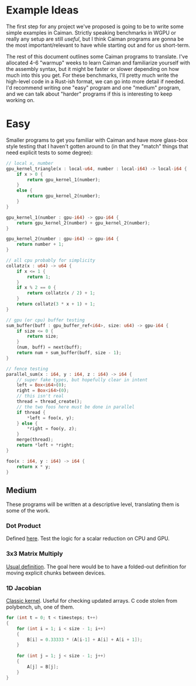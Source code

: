# Example Ideas

The first step for any project we've proposed is going to be to write some
simple examples in Caiman.  Strictly speaking benchmarks in WGPU or really any
setup are still _useful_, but I think Caiman programs are gonna be the most
important/relevant to have while starting out and for us short-term.

The rest of this document outlines some Caiman programs to translate.  I've
allocated 4-6 "warmup" weeks to learn Caiman and familiarize yourself with the
assembly syntax, but it might be faster or slower depending on how much into
this you get.  For these benchmarks, I'll pretty much write the high-level code
in a Rust-ish format, we can go into more detail if needed.  I'd recommend
writing one "easy" program and one "medium" program, and we can talk about
"harder" programs if this is interesting to keep working on.

# Easy

Smaller programs to get you familiar with Caiman and have more glass-box style
testing that I haven't gotten around to (in that they "match" things that need
explicit tests to some degree):

```rs
// local x, number
gpu_kernel_triangle(x : local-u64, number : local-i64) -> local-i64 {
    if x > 0 {
        return gpu_kernel_1(number);
    }
    else {
        return gpu_kernel_2(number);
    }
}

gpu_kernel_1(number : gpu-i64) -> gpu-i64 {
    return gpu_kernel_2(number) + gpu_kernel_2(number);
}

gpu_kernel_2(number : gpu-i64) -> gpu-i64 {
    return number + 1;
}
```

```rs
// all cpu probably for simplicity
collatz(x : u64) -> u64 {
    if x <= 1 {
        return 1;
    }
    if x % 2 == 0 {
        return collatz(x / 2) + 1;
    }
    return collatz(3 * x + 1) + 1;
}
```

```rs
// gpu (or cpu) buffer testing
sum_buffer(buff : gpu_buffer_ref<i64>, size: u64) -> gpu-i64 {
    if size <= 0 {
        return size;
    }
    (num, buff) = next(buff);
    return num + sum_buffer(buff, size - 1);
}
```

```rs
// fence testing
parallel_sum(x : i64, y : i64, z : i64) -> i64 {
    // super fake types, but hopefully clear in intent
    left = Box<i64>(0);
    right = Box<i64>(0);
    // this isn't real
    thread = thread_create();
    // the two foos here must be done in parallel
    if thread {
        *left = foo(x, y);
    } else {
        *right = foo(y, z);
    }
    merge(thread);
    return *left + *right;
}

foo(x : i64, y : i64) -> i64 {
    return x * y;
}
```

## Medium

These programs will be written at a descriptive level, translating them is some
of the work.

### Dot Product

Defined [here](https://en.wikipedia.org/wiki/Dot_product).  Test the logic for a
scalar reduction on CPU and GPU.

### 3x3 Matrix Multiply

[Usual definition](https://en.wikipedia.org/wiki/Matrix_multiplication).  The
goal here would be to have a folded-out definition for moving explicit chunks
between devices.

### 1D Jacobian

[Classic kernel](https://en.wikipedia.org/wiki/Jacobian_matrix_and_determinant).
Useful for checking updated arrays.  C code stolen from polybench, uh, one of
them.

```c
for (int t = 0; t < timesteps; t++)
{
    for (int i = 1; i < size - 1; i++)
    {
        B[i] = 0.33333 * (A[i-1] + A[i] + A[i + 1]);
    }
    
    for (int j = 1; j < size - 1; j++)
    {
        A[j] = B[j];
    }
}
```
